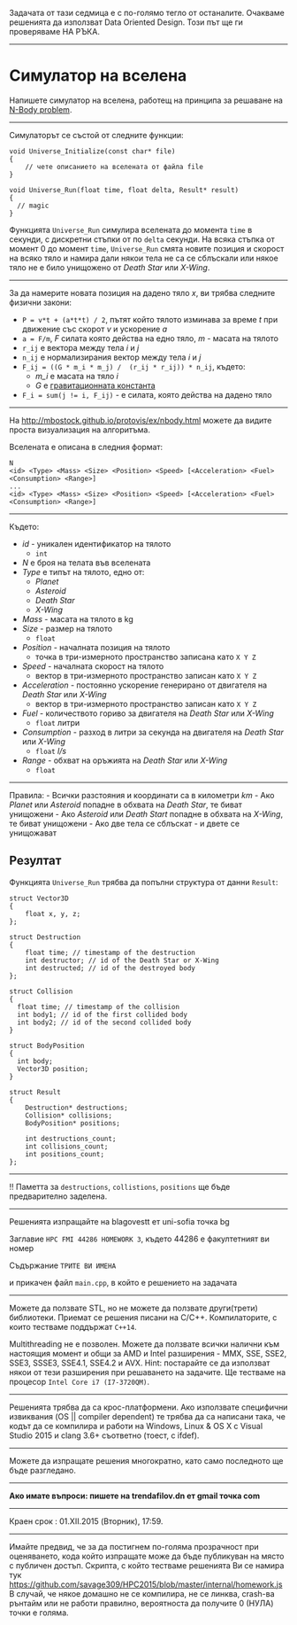 ﻿Задачата от тази седмица е с по-голямо тегло от останалите.
Очакваме решенията да използват Data Oriented Design.
Този път ще ги проверяваме НА РЪКА.

---

# Симулатор на вселена


Напишете симулатор на вселена, работещ на принципа за решаване на [N-Body problem](https://en.wikipedia.org/wiki/N-body_problem).

---

Симулаторът се състой от следните функции:

    void Universe_Initialize(const char* file)
    {
        // чете описанието на вселената от файла file
    }

    void Universe_Run(float time, float delta, Result* result)
    {
      // magic
    }

Функцията `Universe_Run` симулира вселената до момента `time` в секунди, с дискретни стъпки от по `delta` секунди. На всяка стъпка от момент 0 до момент `time`, `Universe_Run` смята новите позиция и скорост на всяко тяло и намира дали някои тела не са се сблъскали или някое тяло не е било унищожено от *Death Star* или *X-Wing*.

---

За да намерите новата позиция на дадено тяло *х*, ви трябва следните физични закони:


- `P = v*t + (a*t*t) / 2`, пътят който тялото изминава за време *t* при движение със скорот *v* и ускорение *a*
- `a = F/m`, *F* силата която действа на едно тяло, *m* - масата на тялото
- `r_ij` e вектора между тела *i* и *j*
- `n_ij` e нормализирания вектор между тела *i* и *j*
- `F_ij = ((G * m_i * m_j) /  (r_ij * r_ij)) * n_ij`, където:
  - *m_i* е масата на тяло *i*
  - *G* е [гравитационната константа](https://en.wikipedia.org/wiki/Gravitational_constant)
- `F_i = sum(j != i, F_ij)` - е силата, която действа на дадено тяло

---

На http://mbostock.github.io/protovis/ex/nbody.html можете да видите проста визуализация на алгоритъма.

Вселената е описана в следния формат:

    N
    <id> <Type> <Mass> <Size> <Position> <Speed> [<Acceleration> <Fuel> <Consumption> <Range>]
    ...
    <id> <Type> <Mass> <Size> <Position> <Speed> [<Acceleration> <Fuel> <Consumption> <Range>]

---
	
Където:

  - *id* - уникален идентификатор на тялото
    - `int`
  - *N* е броя на телата във вселената
  - *Type* е типът на тялото, едно от:
    - *Planet*
    - *Asteroid*
    - *Death Star*
    - *X-Wing*
  - *Mass* - масата на тялото в kg
  - *Size* - размер на тялото
    - `float`
  - *Position* - началната позиция на тялото
    - точка в три-измерното пространство записана като `X Y Z`
  - *Speed* - началната скорост на тялото
    - вектор в три-измерното пространство записан като `X Y Z`
  - *Acceleration* - постоянно ускорение генерирано от двигателя на *Death Star* или *X-Wing*
    - вектор в три-измерното пространство записан като `X Y Z`
  - *Fuel* - количеството гориво за двигателя на *Death Star* или *X-Wing*
    - `float` литри
  - *Consumption* - разход в литри за секунда на двигателя на *Death Star* или *X-Wing*
    - `float` *l/s*
  - *Range* - обхват на оръжията на  *Death Star* или *X-Wing*
    - `float`

---

Правила:
    - Всички разстояния и координати са в километри *km*
    - Ако *Planet* или *Asteroid* попадне в обхвата на *Death Star*, те биват унищожени
    - Ако *Asteroid* или *Death Start* попадне в обхвата на *X-Wing*, те биват унищожени
    - Ако две тела се сблъскат - и двете се унищожават

## Резултат

Функцията `Universe_Run` трябва да попълни структура от данни `Result`:

    struct Vector3D
    {
        float x, y, z;
    };

    struct Destruction
    {
        float time; // timestamp of the destruction
        int destructor; // id of the Death Star or X-Wing
        int destructed; // id of the destroyed body
    };

    struct Collision
    {
      float time; // timestamp of the collision
      int body1; // id of the first collided body
      int body2; // id of the second collided body
    }

    struct BodyPosition
    {
      int body;
      Vector3D position;
    }

    struct Result
    {
        Destruction* destructions;
        Collision* collisions;
        BodyPosition* positions;

        int destructions_count;
        int collisions_count;
        int positions_count;
    };

---

!! Паметта за `destructions`, `collistions`, `positions` ще бъде предварително заделена.

---

Решенията изпращайте на blagovestt ет uni-sofia точка bg

Заглавие `HPC FMI 44286 HOMEWORK 3`, където 44286 е факултетният ви номер

Съдържание `ТРИТЕ ВИ ИМЕНА` 

и прикачен файл `main.cpp`, в който е решението на задачата

---

Можете да ползвате STL, но не можете да ползвате други(трети) библиотеки. 
Приемат се решения писани на C/C++.
Компилаторите, с които тестваме поддържат `С++14`. 

Multithreading не е позволен. Можете да ползвате всички налични към настоящия момент и общи за AMD и Intel разширения - MMX, SSE, SSE2, SSE3, SSSE3, SSE4.1, SSE4.2 и AVX.
Hint: постарайте се да използват някои от тези разширения при решаването на задачите.
Ще тестваме на процесор `Intel Core i7 (I7-3720QM)`.

---

Решенията трябва да са крос-платформени. Ако използвате специфични извиквания (OS || compiler dependent) те трябва да са написани така, че кодът да се компилира и работи на Windows, Linux & OS X с Visual Studio 2015 и clang 3.6+ съответно (тоест, с ifdef).

---

Можете да изпращате решения многократно, като само последното ще бъде разгледано.

---

**Ако имате въпроси: пишете на trendafilov.dn ет gmail точка com**

---

Краен срок : 01.ХII.2015 (Вторник), 17:59.

---

Имайте предвид, че за да постигнем по-голяма прозрачност при оценяването, кода който изпращате може да бъде публикуван на място с публичен достъп. 
Скрипта, с който тестваме решенията Ви се намира тук https://github.com/savage309/HPC2015/blob/master/internal/homework.js
В случай, че някое домашно не се компилира, не се линква, crash-ва рънтайм или не работи правилно, вероятноста да получите 0 (НУЛА) точки е голяма.

